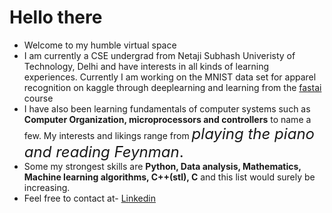 # Hello there
- Welcome to my humble virtual space 
- I am currently a CSE undergrad from Netaji Subhash Univeristy of Technology, Delhi and have interests in all kinds of learning experiences. Currently I am working on the MNIST data set for apparel recognition on kaggle through deeplearning and learning from the <a href = "http://fast.ai"> fastai </a> course
- I have also been learning fundamentals of computer systems such as **Computer Organization, microprocessors and controllers** to name
a few. My interests and likings range from <font size = 5>*playing the piano and reading Feynman*.</font>
- Some my strongest skills are **Python, Data analysis, Mathematics, Machine learning algorithms, C++(stl), C** and this list would surely be increasing.
- Feel free to contact at- <a href = "https://www.linkedin.com/in/harshit-gupta-75b2171b3/"> Linkedin </a> 
